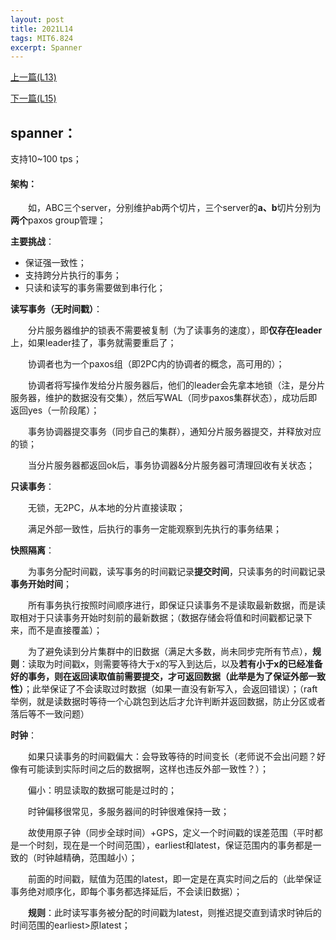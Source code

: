 ```yaml
---
layout: post
title: 2021L14
tags: MIT6.824
excerpt: Spanner
---
```


[上一篇(L13)](https://acceleratorssr.github.io/2024/10/04/6.824L13.html)

[下一篇(L15)](https://acceleratorssr.github.io/2024/10/08/6.824L15.html)

## spanner：
支持10~100 tps；

#### 架构：
&emsp;&emsp;如，ABC三个server，分别维护ab两个切片，三个server的**a、b**切片分别为**两个**paxos group管理；

**主要挑战**：
- 保证强一致性；
- 支持跨分片执行的事务；
- 只读和读写的事务需要做到串行化；

**读写事务（无时间戳）**：

&emsp;&emsp;分片服务器维护的锁表不需要被复制（为了读事务的速度），即**仅存在leader**上，如果leader挂了，事务就需要重启了；

&emsp;&emsp;协调者也为一个paxos组（即2PC内的协调者的概念，高可用的）；

&emsp;&emsp;协调者将写操作发给分片服务器后，他们的leader会先拿本地锁（注，是分片服务器，维护的数据没有交集），然后写WAL（同步paxos集群状态），成功后即返回yes（一阶段尾）；

&emsp;&emsp;事务协调器提交事务（同步自己的集群），通知分片服务器提交，并释放对应的锁；

&emsp;&emsp;当分片服务器都返回ok后，事务协调器&分片服务器可清理回收有关状态；

**只读事务**：

&emsp;&emsp;无锁，无2PC，从本地的分片直接读取；

&emsp;&emsp;满足外部一致性，后执行的事务一定能观察到先执行的事务结果；

**快照隔离**：

&emsp;&emsp;为事务分配时间戳，读写事务的时间戳记录**提交时间**，只读事务的时间戳记录**事务开始时间**；

&emsp;&emsp;所有事务执行按照时间顺序进行，即保证只读事务不是读取最新数据，而是读取相对于只读事务开始时刻前的最新数据；（数据存储会将值和时间戳都记录下来，而不是直接覆盖）；

&emsp;&emsp;为了避免读到分片集群中的旧数据（满足大多数，尚未同步完所有节点），**规则**：读取为时间戳x，则需要等待大于x的写入到达后，以及**若有小于x的已经准备好的事务，则在返回读取值前需要提交，才可返回数据（此举是为了保证外部一致性）**；此举保证了不会读取过时数据（如果一直没有新写入，会返回错误）；（raft 举例，就是读数据时等待一个心跳包到达后才允许判断并返回数据，防止分区或者落后等不一致问题）

**时钟**：

&emsp;&emsp;如果只读事务的时间戳偏大：会导致等待的时间变长（老师说不会出问题？好像有可能读到实际时间之后的数据啊，这样也违反外部一致性？）；

&emsp;&emsp;偏小：明显读取的数据可能是过时的；

&emsp;&emsp;时钟偏移很常见，多服务器间的时钟很难保持一致；

&emsp;&emsp;故使用原子钟（同步全球时间）+GPS，定义一个时间戳的误差范围（平时都是一个时刻，现在是一个时间范围），earliest和latest，保证范围内的事务都是一致的（时钟越精确，范围越小）；

&emsp;&emsp;前面的时间戳，赋值为范围的latest，即一定是在真实时间之后的（此举保证事务绝对顺序化，即每个事务都选择延后，不会读旧数据）；

&emsp;&emsp;**规则**：此时读写事务被分配的时间戳为latest，则推迟提交直到请求时钟后的时间范围的earliest>原latest；